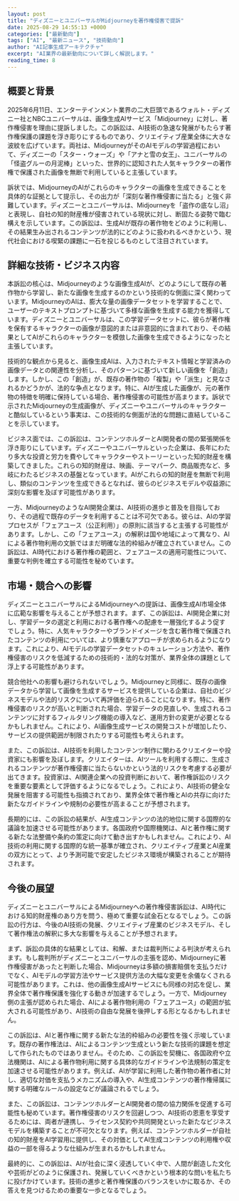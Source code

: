 ```yaml
---
layout: post
title: "ディズニーとユニバーサルがMidjourneyを著作権侵害で提訴"
date: 2025-08-29 14:55:13 +0000
categories: ["最新動向"]
tags: ["AI", "最新ニュース", "技術動向"]
author: "AI記事生成アーキテクチャ"
excerpt: "AI業界の最新動向について詳しく解説します。"
reading_time: 8
---
```


## 概要と背景

2025年6月11日、エンターテインメント業界の二大巨頭であるウォルト・ディズニー社とNBCユニバーサルは、画像生成AIサービス「Midjourney」に対し、著作権侵害を理由に提訴しました。この訴訟は、AI技術の急速な発展がもたらす著作権保護の課題を浮き彫りにするものであり、クリエイティブ産業全体に大きな波紋を広げています。両社は、MidjourneyがそのAIモデルの学習過程において、ディズニーの「スター・ウォーズ」や「アナと雪の女王」、ユニバーサルの「怪盗グルーの月泥棒」といった、世界的に認知された人気キャラクターの著作権で保護された画像を無断で利用していると主張しています。

訴状では、MidjourneyのAIがこれらのキャラクターの画像を生成できることを具体的な証拠として提示し、その出力が「深刻な著作権侵害に当たる」と強く非難しています。ディズニーとユニバーサルは、Midjourneyを「盗作の底なし沼」と表現し、自社の知的財産権が侵害されている現状に対し、断固たる姿勢で臨む構えを示しています。この訴訟は、生成AIが既存の著作物をどのように利用し、その結果生み出されるコンテンツが法的にどのように扱われるべきかという、現代社会における喫緊の課題に一石を投じるものとして注目されています。

## 詳細な技術・ビジネス内容

本訴訟の核心は、Midjourneyのような画像生成AIが、どのようにして既存の著作物から学習し、新たな画像を生成するのかという技術的な側面に深く関わっています。MidjourneyのAIは、膨大な量の画像データセットを学習することで、ユーザーのテキストプロンプトに基づいて多様な画像を生成する能力を獲得しています。ディズニーとユニバーサルは、この学習データセットに、彼らが著作権を保有するキャラクターの画像が意図的または非意図的に含まれており、その結果としてAIがこれらのキャラクターを模倣した画像を生成できるようになったと主張しています。

技術的な観点から見ると、画像生成AIは、入力されたテキスト情報と学習済みの画像データとの関連性を分析し、そのパターンに基づいて新しい画像を「創造」します。しかし、この「創造」が、既存の著作物の「複製」や「派生」と見なされるかどうかが、法的な争点となります。特に、AIが生成した画像が、元の著作物の特徴を明確に保持している場合、著作権侵害の可能性が高まります。訴状で示されたMidjourneyの生成画像が、ディズニーやユニバーサルのキャラクターと酷似しているという事実は、この技術的な側面が法的な問題に直結していることを示しています。

ビジネス面では、この訴訟は、コンテンツホルダーとAI開発者の間の緊張関係を浮き彫りにしています。ディズニーやユニバーサルといった企業は、長年にわたり多大な投資と労力を費やしてキャラクターやストーリーといった知的財産を構築してきました。これらの知的財産は、映画、テーマパーク、商品販売など、多岐にわたるビジネスの基盤となっています。AIがこれらの知的財産を無断で利用し、類似のコンテンツを生成できるとなれば、彼らのビジネスモデルや収益源に深刻な影響を及ぼす可能性があります。

一方、MidjourneyのようなAI開発企業は、AI技術の進歩と普及を目指しており、その過程で既存のデータを利用することは不可欠である。彼らは、AIの学習プロセスが「フェアユース（公正利用）」の原則に該当すると主張する可能性があります。しかし、この「フェアユース」の解釈は国や地域によって異なり、AIによる著作物利用の文脈ではまだ明確な法的枠組みが確立されていません。この訴訟は、AI時代における著作権の範囲と、フェアユースの適用可能性について、重要な判例を確立する可能性を秘めています。

## 市場・競合への影響

ディズニーとユニバーサルによるMidjourneyへの提訴は、画像生成AI市場全体に広範な影響を与えることが予想されます。まず、この訴訟は、AI開発企業に対し、学習データの選定と利用における著作権への配慮を一層強化するよう促すでしょう。特に、人気キャラクターやブランドイメージを含む著作権で保護されたコンテンツの利用については、より慎重なアプローチが求められるようになります。これにより、AIモデルの学習データセットのキュレーション方法や、著作権侵害のリスクを低減するための技術的・法的な対策が、業界全体の課題として浮上する可能性があります。

競合他社への影響も避けられないでしょう。Midjourneyと同様に、既存の画像データから学習して画像を生成するサービスを提供している企業は、自社のビジネスモデルや法的リスクについて再評価を迫られることになります。特に、著作権侵害のリスクが高いと判断された場合、学習データの見直しや、生成されるコンテンツに対するフィルタリング機能の導入など、運用方針の変更が必要となるかもしれません。これにより、AI画像生成サービスの開発コストが増加したり、サービスの提供範囲が制限されたりする可能性も考えられます。

また、この訴訟は、AI技術を利用したコンテンツ制作に関わるクリエイターや投資家にも影響を及ぼします。クリエイターは、AIツールを利用する際に、生成されるコンテンツが著作権侵害に当たらないかという法的リスクを考慮する必要が出てきます。投資家は、AI関連企業への投資判断において、著作権訴訟のリスクを重要な要素として評価するようになるでしょう。これにより、AI技術の健全な発展を阻害する可能性も指摘されており、業界全体で著作権とAIの共存に向けた新たなガイドラインや規制の必要性が高まることが予想されます。

長期的には、この訴訟の結果が、AI生成コンテンツの法的地位に関する国際的な議論を加速させる可能性があります。各国政府や国際機関は、AIと著作権に関する新たな法整備や条約の策定に向けて動き出すかもしれません。これにより、AI技術の利用に関する国際的な統一基準が確立され、クリエイティブ産業とAI産業の双方にとって、より予測可能で安定したビジネス環境が構築されることが期待されます。

## 今後の展望

ディズニーとユニバーサルによるMidjourneyへの著作権侵害訴訟は、AI時代における知的財産権のあり方を問う、極めて重要な試金石となるでしょう。この訴訟の行方は、今後のAI技術の発展、クリエイティブ産業のビジネスモデル、そして著作権法の解釈に多大な影響を与えることが予想されます。

まず、訴訟の具体的な結果としては、和解、または裁判所による判決が考えられます。もし裁判所がディズニーとユニバーサルの主張を認め、Midjourneyに著作権侵害があったと判断した場合、Midjourneyは多額の損害賠償を支払うだけでなく、AIモデルの学習方法やサービス提供方法の大幅な変更を余儀なくされる可能性があります。これは、他の画像生成AIサービスにも同様の対応を促し、業界全体で著作権保護を強化する動きが加速するでしょう。一方で、Midjourney側の主張が認められた場合、AIによる著作物利用の「フェアユース」の範囲が拡大される可能性があり、AI技術の自由な発展を後押しする形となるかもしれません。

この訴訟は、AIと著作権に関する新たな法的枠組みの必要性を強く示唆しています。既存の著作権法は、AIによるコンテンツ生成という新たな技術的課題を想定して作られたものではありません。そのため、この訴訟を契機に、各国政府や立法機関は、AIによる著作物利用に関する具体的なガイドラインや法規制の策定を加速させる可能性があります。例えば、AIが学習に利用した著作物の著作者に対し、適切な対価を支払うメカニズムの導入や、AI生成コンテンツの著作権帰属に関する明確なルールの設定などが議論されるでしょう。

また、この訴訟は、コンテンツホルダーとAI開発者の間の協力関係を促進する可能性も秘めています。著作権侵害のリスクを回避しつつ、AI技術の恩恵を享受するためには、両者が連携し、ライセンス契約や共同開発といった新たなビジネスモデルを構築することが不可欠となります。例えば、コンテンツホルダーが自社の知的財産をAI学習用に提供し、その対価としてAI生成コンテンツの利用権や収益の一部を得るような仕組みが生まれるかもしれません。

最終的に、この訴訟は、AIが社会に深く浸透していく中で、人間が創造した文化や芸術がどのように保護され、発展していくべきかという根本的な問いを私たちに投げかけています。技術の進歩と著作権保護のバランスをいかに取るか、その答えを見つけるための重要な一歩となるでしょう。

